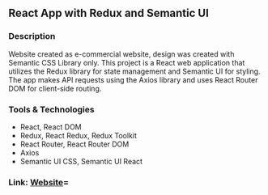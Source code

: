 ## React App with Redux and Semantic UI
### Description
Website created as e-commercial website, design was created with Semantic CSS Library only. This project is a React web application that utilizes the Redux library for state management and Semantic UI for styling. The app makes API requests using the Axios library and uses React Router DOM for client-side routing.

### Tools & Technologies
* React, React DOM
* Redux, React Redux, Redux Toolkit
* React Router, React Router DOM
* Axios
* Semantic UI CSS, Semantic UI React
### Link: [Website](https://danyatcode.github.io/react-redux-fakeshop/)=
